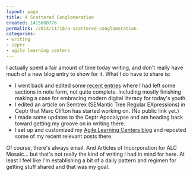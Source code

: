 ```yaml
---
layout: page
title: A Scattered Conglomeration
created: 1415680776
permalink: /2014/11/10/a-scattered-conglomeration
categories:
- writing
- ceptr
- agile learning centers
---
```


I actually spent a fair amount of time today writing, and don't really have much of a new blog entry to show for it. What I do have to share is:

- I went back and edited some <a href="/blog/those-kids-and-their-darn-gadgets">recent entries</a> where I had left some sections in note form, not quite complete. Including mostly finishing making a case for embracing modern digital literacy for today's youth.
- I edited an article on Semtrex (SEMantic Tree Regular EXpressions) in Ceptr that Marc Clifton has started working on. (No public link yet.)
- I made some updates to the Ceptr Apocalypse and am heading back toward getting my groove on in writing there.
- I set up and customized my [Agile Learning Centers blog](/agile-learning-centers/artbrock) and reposted some of my recent relevant posts there.

Of course, there's always email. And Articles of Incorporation for ALC Mosaic… but that's not really the kind of writing I had in mind for here. At least I feel like I'm establishing a bit of a daily pattern and regimen for getting stuff shared and that was my goal.
